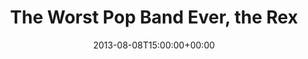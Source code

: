 ---
templateKey: event
guid: 0897a603-6eab-11ea-99c5-002590d1d1b0
date: 2013-08-08T15:00:00+00:00
eventTime: '6:30-8:30pm'
title: The Worst Pop Band Ever, the Rex
artist: The Worst Pop Band Ever
city: Toronto
venue: the Rex
group: The Worst Pop Band Ever
url: https://www.facebook.com/worstpopbandever
---